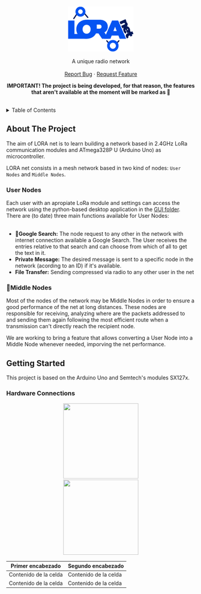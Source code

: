 <!-- PROJECT LOGO -->
<br />
<div align="center">
  <a href="https://github.com/Adell02/LORA-NET">
    <img src="img/logo.png" alt="Logo" >
  </a>

<p align="center">
    A unique radio network
    <br /><br />
    <a href="https://github.com/Adell02/LORA-NET/issues">Report Bug</a>
    ·
    <a href="https://github.com/Adell02/LORA-NET/issues">Request Feature</a>
  </p>
</div>

<p align="center"><strong>IMPORTANT! The project is being developed, for that reason, the features that aren't available at the moment will be marked as 🔴</strong></p>
<br />

<!-- TABLE OF CONTENTS -->
<details>
  <summary>Table of Contents</summary>
  <ol>
    <li>
      <a href="#about-the-project">About The Project</a>
      <ul>
        <li><a href="#user-nodes">User Nodes</a></li>
        <li><a href="#middle-nodes">Middle Nodes</a></li>
      </ul>
    </li>
    <li>
      <a href="#getting-started">Getting Started</a>
      <ul>
        <li><a href="#prerequisites">Prerequisites</a></li>
        <li><a href="#installation">Installation</a></li>
      </ul>
    </li>
    <li><a href="#usage">Usage</a></li>
    <li><a href="#roadmap">Roadmap</a></li>
    <li><a href="#contributing">Contributing</a></li>
    <li><a href="#license">License</a></li>
    <li><a href="#contact">Contact</a></li>
    <li><a href="#acknowledgments">Acknowledgments</a></li>
  </ol>
</details>

<!-- ABOUT THE PROJECT -->
## About The Project
The aim of LORA net is to learn building a network based in 2.4GHz LoRa communication modules and ATmega328P U (Arduino Uno) as microcontroller. 

LORA net consists in a mesh network based in two kind of nodes: `User Nodes` and `Middle Nodes`. 

### User Nodes

Each user with an apropiate LoRa module and settings can access the network using the python-based desktop application in the <a href="https://github.com/Adell02/LORA-NET/GUI_v.0">GUI folder</a>. 
There are (to date) three main functions available for User Nodes:
<ul>
  <br />
  <li><strong>🔴Google Search:</strong> The node request to any other in the network with internet connection available a Google Search. The User receives the entries relative to that search and can choose from which of all to get the text in it. </li>
  <li><strong>Private Message:</strong> The desired message is sent to a specific node in the network (acording to an ID) if it's available.</li>
  <li><strong>File Transfer:</strong> Sending compressed via radio to any other user in the net</li>
</ul>

### 🔴Middle Nodes

Most of the nodes of the network may be Middle Nodes in order to ensure a good performance of the net at long distances. These nodes are responsible for receiving, analyzing where are the packets addressed to and sending them again following the most efficient route when a transmission can't directly reach the recipient node.  


We are working to bring a feature that allows converting a User Node into a Middle Node whenever needed, imporving the net performance.

## Getting Started
This project is based on the Arduino Uno and Semtech's modules SX127x. 

### Hardware Connections
<div align="center">
  
  <img src="https://user-images.githubusercontent.com/84263340/153633151-c42c3546-dbfb-435a-bd68-98cd23723e13.png" width="200" height="200">
    <br />
  <img src="https://user-images.githubusercontent.com/84263340/153633898-49054876-de93-42f7-8cde-cd6fd96ee445.png" width="200" height="200">
</div>

| Primer encabezado | Segundo encabezado |
| ------------- | ------------- |
| Contenido de la celda  | Contenido de la celda  |
| Contenido de la celda  | Contenido de la celda  |
